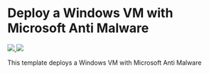 # Deploy a Windows VM with Microsoft Anti Malware
<a href="https://portal.azure.com/#create/Microsoft.Template/uri/https%3A%2F%2Fraw.githubusercontent.com%2Fans-cloud%2Fazure_service_catalogue%2Fmaster%2Fvm-windows-with-antimalware%2FazureDeploy.json" target="_blank">
    <img src="http://azuredeploy.net/deploybutton.png"/>
</a>
<a href="http://armviz.io/#/?load=https%3A%2F%2Fraw.githubusercontent.com%2Fans-cloud%2Fazure_service_catalogue%2Fmaster%2Fvm-windows-with-antimalware%2FazureDeploy.json" target="_blank">
    <img src="http://armviz.io/visualizebutton.png"/>
</a>

This template deploys a Windows VM with Microsoft Anti Malware